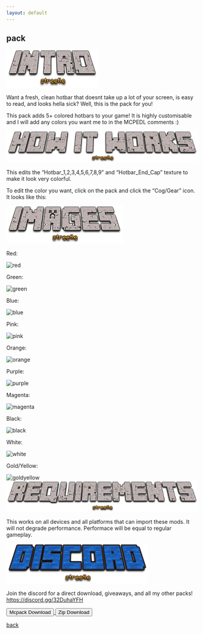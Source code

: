 ```yaml
---
layout: default
---
```


## pack

<img src="/all/intro.png" alt="intro">

Want a fresh, clean hotbar that doesnt take up a lot of your screen, is easy to read, and looks hella sick? Well, this is the pack for you!   

This pack adds 5+ colored hotbars to your game! It is highly customisable and I will add any colors you want me to in the MCPEDL comments :)

<img src="/all/how.png" alt="howitworks">

This edits the “Hotbar_1,2,3,4,5,6,7,8,9” and “Hotbar_End_Cap” texture to make it look very colorful.

To edit the color you want, click on the pack and click the “Cog/Gear” icon. It looks like this:

<img src="/all/images.png" alt="images">

Red:

<img src="/customcoloredhotbars/custom-colored-hotbars_.jpeg" alt="red">

Green:

<img src="/customcoloredhotbars/custom-colored-hotbars_.jpeg" alt="green">

Blue:

<img src="/customcoloredhotbars/custom-colored-hotbars_.jpeg" alt="blue">

Pink: 

<img src="/customcoloredhotbars/custom-colored-hotbars_10.jpeg" alt="pink">

Orange:

<img src="/customcoloredhotbars/custom-colored-hotbars_.jpeg" alt="orange">

Purple:

<img src="/customcoloredhotbars/custom-colored-hotbars_.jpeg" alt="purple">

Magenta:

<img src="/customcoloredhotbars/custom-colored-hotbars_.jpeg" alt="magenta">

Black:

<img src="/customcoloredhotbars/custom-colored-hotbars_.jpeg" alt="black">

White:

<img src="/customcoloredhotbars/custom-colored-hotbars_.jpeg" alt="white">

Gold/Yellow:

<img src="/customcoloredhotbars/custom-colored-hotbars_.jpeg" alt="goldyellow">

<img src="/all/req.png" alt="requirements">

This works on all devices and all platforms that can import these mods. It will not degrade performance. Performace will be equal to regular gameplay.

<img src="/all/discord.png" alt="discord">

Join the discord for a direct download, giveaways, and all my other packs!
https://discord.gg/32DuhaYFH

<a href="/customcoloredhotbars/custom-colored-hotbars-mcpack.mcpack" download="custom-colored-hotbars-mcpack"> 
<button type="button">Mcpack Download</button> 
</a>

<a href="/customcoloredhotbars/custom-colored-hotbars-zip.zip" download="custom-colored-hotbars-zip"> 
<button type="button">Zip Download</button> 
</a>

[back](./)
